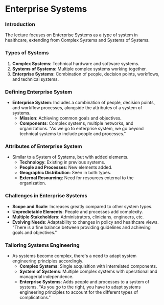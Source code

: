 # Enterprise Systems

### Introduction
The lecture focuses on Enterprise Systems as a type of system in healthcare, extending from Complex Systems and Systems of Systems.

### Types of Systems
1. **Complex Systems**: Technical hardware and software systems.
2. **Systems of Systems**: Multiple complex systems working together.
3. **Enterprise Systems**: Combination of people, decision points, workflows, and technical systems.

### Defining Enterprise System
- **Enterprise System**: Includes a combination of people, decision points, and workflow processes, alongside the attributes of a system of systems.
    - **Mission**: Achieving common goals and objectives.
    - **Components**: Complex systems, multiple networks, and organizations.
"As we go to enterprise system, we go beyond technical systems to include people and processes."

### Attributes of Enterprise System
- Similar to a System of Systems, but with added elements.
    - **Technology**: Existing in previous systems.
    - **People and Processes**: New elements added.
    - **Geographic Distribution**: Seen in both types.
    - **External Resourcing**: Need for resources external to the organization.

### Challenges in Enterprise Systems
- **Scope and Scale**: Increases greatly compared to other system types.
- **Unpredictable Elements**: People and processes add complexity.
- **Multiple Stakeholders**: Administrators, clinicians, engineers, etc.
- **Evolving Needs**: Adaptability to changes in policy and healthcare views.
"There is a fine balance between providing guidelines and achieving goals and objectives."

### Tailoring Systems Engineering
- As systems become complex, there's a need to adapt system engineering principles accordingly.
    - **Complex Systems**: Single acquisition with interrelated components.
    - **System of Systems**: Multiple complex systems with operational and managerial independence.
    - **Enterprise Systems**: Adds people and processes to a system of systems.
"As you go to the right, you have to adapt systems engineering principles to account for the different types of complications."
